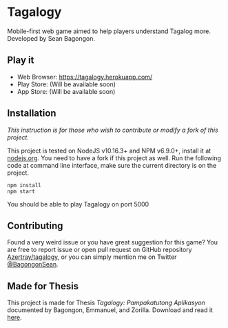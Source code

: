 # Tagalogy
Mobile-first web game aimed to help players understand Tagalog more. Developed by Sean Bagongon.

## Play it
- Web Browser: https://tagalogy.herokuapp.com/
- Play Store: (Will be available soon)
- App Store: (Will be available soon)

## Installation
_This instruction is for those who wish to contribute or modify a fork of this project._

This project is tested on NodeJS v10.16.3+ and NPM v6.9.0+, install it at [nodejs.org](https://nodejs.org/). You need to have a fork if this project as well. Run the following code at command line interface, make sure the current directory is on the project.
```
npm install
npm start
```
You should be able to play Tagalogy on port 5000

## Contributing
Found a very weird issue or you have great suggestion for this game? You are free to report issue or open pull request on GitHub repository [Azertray/tagalogy](https://www.github.com/Azertray/tagalogy), or you can simply mention me on Twitter [@BagongonSean](https://www.twitter.com/@BagongonSean/).

## Made for Thesis
This project is made for Thesis _Tagalogy: Pampakatutong Aplikasyon_ documented by Bagongon, Emmanuel, and Zorilla. Download and read it [here](about:blank).
